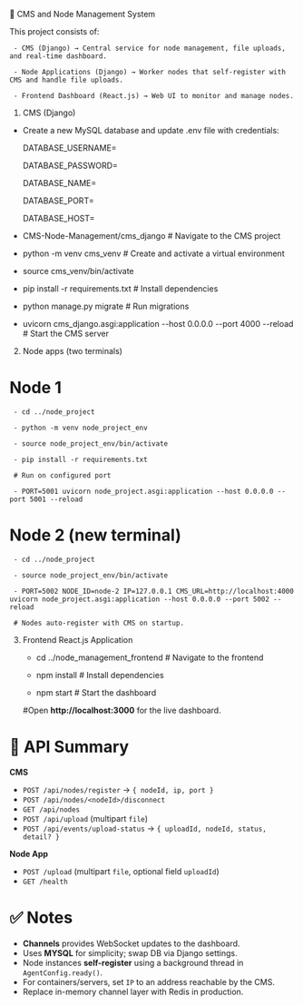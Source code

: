 🚀 CMS and Node Management System

   This project consists of:

     - CMS (Django) → Central service for node management, file uploads, and real-time dashboard.

     - Node Applications (Django) → Worker nodes that self-register with CMS and handle file uploads.

     - Frontend Dashboard (React.js) → Web UI to monitor and manage nodes.


1) CMS (Django)

  - Create a new MySQL database and update .env file with credentials:

      DATABASE_USERNAME=
    
      DATABASE_PASSWORD=
    
      DATABASE_NAME=
    
      DATABASE_PORT=
    
      DATABASE_HOST=
    

  - CMS-Node-Management/cms_django   # Navigate to the CMS project

  - python -m venv cms_venv    # Create and activate a virtual environment

  - source cms_venv/bin/activate

  - pip install -r requirements.txt    # Install dependencies
 
  - python manage.py migrate    # Run migrations

  - uvicorn cms_django.asgi:application --host 0.0.0.0 --port 4000 --reload    # Start the CMS server


2) Node apps (two terminals)
	
  # Node 1

     - cd ../node_project

     - python -m venv node_project_env

     - source node_project_env/bin/activate

     - pip install -r requirements.txt

     # Run on configured port

     - PORT=5001 uvicorn node_project.asgi:application --host 0.0.0.0 --port 5001 --reload

 # Node 2 (new terminal)

     - cd ../node_project

     - source node_project_env/bin/activate

     - PORT=5002 NODE_ID=node-2 IP=127.0.0.1 CMS_URL=http://localhost:4000 uvicorn node_project.asgi:application --host 0.0.0.0 --port 5002 --reload

     # Nodes auto-register with CMS on startup.


3) Frontend React.js Application

    - cd ../node_management_frontend      # Navigate to the frontend

    - npm install    # Install dependencies

    - npm start    # Start the dashboard

    #Open **http://localhost:3000** for the live dashboard.


# 📘 API Summary
**CMS**
- `POST /api/nodes/register` → `{ nodeId, ip, port }`
- `POST /api/nodes/<nodeId>/disconnect`
- `GET /api/nodes`
- `POST /api/upload` (multipart `file`)
- `POST /api/events/upload-status` → `{ uploadId, nodeId, status, detail? }`


**Node App**
- `POST /upload` (multipart `file`, optional field `uploadId`)
- `GET /health`


# ✅ Notes
- **Channels** provides WebSocket updates to the dashboard.
- Uses **MYSQL** for simplicity; swap DB via Django settings.
- Node instances **self-register** using a background thread in `AgentConfig.ready()`.
- For containers/servers, set `IP` to an address reachable by the CMS.
- Replace in-memory channel layer with Redis in production.
